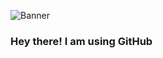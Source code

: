 
![Banner](https://github.com/noamblei/noamblei/assets/74504034/38e25961-7a87-4cb8-ab27-1f748edabb18)
### Hey there! I am using GitHub

<!--
**noamblei/noamblei** is a ✨ _special_ ✨ repository because its `README.md` (this file) appears on your GitHub profile.

Here are some ideas to get you started:

- 🔭 I’m currently working on ...
- 🌱 I’m currently learning ...
- 👯 I’m looking to collaborate on ...
- 🤔 I’m looking for help with ...
- 💬 Ask me about ...
- 📫 How to reach me: ...
- 😄 Pronouns: ...
- ⚡ Fun fact: ...
-->
